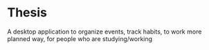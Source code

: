 # Thesis
A desktop application to organize events, track habits, to work more planned way, for people who are studying/working 
